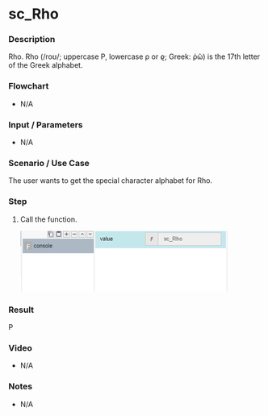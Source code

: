 ﻿# sc_Rho

### Description

Rho. Rho (/roʊ/; uppercase Ρ, lowercase ρ or ϱ; Greek: ῥῶ) is the 17th letter of the Greek alphabet.

### Flowchart

- N/A 

### Input / Parameters

- N/A

### Scenario / Use Case

The user wants to get the special character alphabet for Rho.

### Step

1. Call the function.
    
    ![](../../../../document/function/SpecialCharacter/sc_Rho/sc_Rho-step-1.png?raw=true)
 
### Result

Ρ
 
### Video

- N/A

<!--[![Video](http://i.imgur.com/Ot5DWAW.png)](https://youtu.be/StTqXEQ2l-Y?t=35s)-->

### Notes

- N/A
